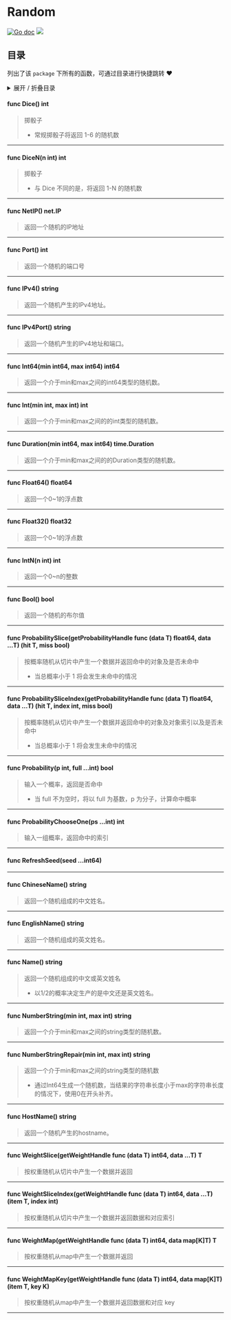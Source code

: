 # Random



[![Go doc](https://img.shields.io/badge/go.dev-reference-brightgreen?logo=go&logoColor=white&style=flat)](https://pkg.go.dev/github.com/kercylan98/minotaur/random)
![](https://img.shields.io/badge/Email-kercylan@gmail.com-green.svg?style=flat)

## 目录
列出了该 `package` 下所有的函数，可通过目录进行快捷跳转 ❤️
<details>
<summary>展开 / 折叠目录</summary


> 包级函数定义

|函数|描述
|:--|:--
|[Dice](#Dice)|掷骰子
|[DiceN](#DiceN)|掷骰子
|[NetIP](#NetIP)|返回一个随机的IP地址
|[Port](#Port)|返回一个随机的端口号
|[IPv4](#IPv4)|返回一个随机产生的IPv4地址。
|[IPv4Port](#IPv4Port)|返回一个随机产生的IPv4地址和端口。
|[Int64](#Int64)|返回一个介于min和max之间的int64类型的随机数。
|[Int](#Int)|返回一个介于min和max之间的的int类型的随机数。
|[Duration](#Duration)|返回一个介于min和max之间的的Duration类型的随机数。
|[Float64](#Float64)|返回一个0~1的浮点数
|[Float32](#Float32)|返回一个0~1的浮点数
|[IntN](#IntN)|返回一个0~n的整数
|[Bool](#Bool)|返回一个随机的布尔值
|[ProbabilitySlice](#ProbabilitySlice)|按概率随机从切片中产生一个数据并返回命中的对象及是否未命中
|[ProbabilitySliceIndex](#ProbabilitySliceIndex)|按概率随机从切片中产生一个数据并返回命中的对象及对象索引以及是否未命中
|[Probability](#Probability)|输入一个概率，返回是否命中
|[ProbabilityChooseOne](#ProbabilityChooseOne)|输入一组概率，返回命中的索引
|[RefreshSeed](#RefreshSeed)|暂无描述...
|[ChineseName](#ChineseName)|返回一个随机组成的中文姓名。
|[EnglishName](#EnglishName)|返回一个随机组成的英文姓名。
|[Name](#Name)|返回一个随机组成的中文或英文姓名
|[NumberString](#NumberString)|返回一个介于min和max之间的string类型的随机数。
|[NumberStringRepair](#NumberStringRepair)|返回一个介于min和max之间的string类型的随机数
|[HostName](#HostName)|返回一个随机产生的hostname。
|[WeightSlice](#WeightSlice)|按权重随机从切片中产生一个数据并返回
|[WeightSliceIndex](#WeightSliceIndex)|按权重随机从切片中产生一个数据并返回数据和对应索引
|[WeightMap](#WeightMap)|按权重随机从map中产生一个数据并返回
|[WeightMapKey](#WeightMapKey)|按权重随机从map中产生一个数据并返回数据和对应 key


> 结构体定义

|结构体|描述
|:--|:--

</details>


#### func Dice()  int
<span id="Dice"></span>
> 掷骰子
>   - 常规掷骰子将返回 1-6 的随机数
***
#### func DiceN(n int)  int
<span id="DiceN"></span>
> 掷骰子
>   - 与 Dice 不同的是，将返回 1-N 的随机数
***
#### func NetIP()  net.IP
<span id="NetIP"></span>
> 返回一个随机的IP地址
***
#### func Port()  int
<span id="Port"></span>
> 返回一个随机的端口号
***
#### func IPv4()  string
<span id="IPv4"></span>
> 返回一个随机产生的IPv4地址。
***
#### func IPv4Port()  string
<span id="IPv4Port"></span>
> 返回一个随机产生的IPv4地址和端口。
***
#### func Int64(min int64, max int64)  int64
<span id="Int64"></span>
> 返回一个介于min和max之间的int64类型的随机数。
***
#### func Int(min int, max int)  int
<span id="Int"></span>
> 返回一个介于min和max之间的的int类型的随机数。
***
#### func Duration(min int64, max int64)  time.Duration
<span id="Duration"></span>
> 返回一个介于min和max之间的的Duration类型的随机数。
***
#### func Float64()  float64
<span id="Float64"></span>
> 返回一个0~1的浮点数
***
#### func Float32()  float32
<span id="Float32"></span>
> 返回一个0~1的浮点数
***
#### func IntN(n int)  int
<span id="IntN"></span>
> 返回一个0~n的整数
***
#### func Bool()  bool
<span id="Bool"></span>
> 返回一个随机的布尔值
***
#### func ProbabilitySlice(getProbabilityHandle func (data T)  float64, data ...T) (hit T, miss bool)
<span id="ProbabilitySlice"></span>
> 按概率随机从切片中产生一个数据并返回命中的对象及是否未命中
>   - 当总概率小于 1 将会发生未命中的情况
***
#### func ProbabilitySliceIndex(getProbabilityHandle func (data T)  float64, data ...T) (hit T, index int, miss bool)
<span id="ProbabilitySliceIndex"></span>
> 按概率随机从切片中产生一个数据并返回命中的对象及对象索引以及是否未命中
>   - 当总概率小于 1 将会发生未命中的情况
***
#### func Probability(p int, full ...int)  bool
<span id="Probability"></span>
> 输入一个概率，返回是否命中
>   - 当 full 不为空时，将以 full 为基数，p 为分子，计算命中概率
***
#### func ProbabilityChooseOne(ps ...int)  int
<span id="ProbabilityChooseOne"></span>
> 输入一组概率，返回命中的索引
***
#### func RefreshSeed(seed ...int64)
<span id="RefreshSeed"></span>
***
#### func ChineseName()  string
<span id="ChineseName"></span>
> 返回一个随机组成的中文姓名。
***
#### func EnglishName()  string
<span id="EnglishName"></span>
> 返回一个随机组成的英文姓名。
***
#### func Name()  string
<span id="Name"></span>
> 返回一个随机组成的中文或英文姓名
>   - 以1/2的概率决定生产的是中文还是英文姓名。
***
#### func NumberString(min int, max int)  string
<span id="NumberString"></span>
> 返回一个介于min和max之间的string类型的随机数。
***
#### func NumberStringRepair(min int, max int)  string
<span id="NumberStringRepair"></span>
> 返回一个介于min和max之间的string类型的随机数
>   - 通过Int64生成一个随机数，当结果的字符串长度小于max的字符串长度的情况下，使用0在开头补齐。
***
#### func HostName()  string
<span id="HostName"></span>
> 返回一个随机产生的hostname。
***
#### func WeightSlice(getWeightHandle func (data T)  int64, data ...T)  T
<span id="WeightSlice"></span>
> 按权重随机从切片中产生一个数据并返回
***
#### func WeightSliceIndex(getWeightHandle func (data T)  int64, data ...T) (item T, index int)
<span id="WeightSliceIndex"></span>
> 按权重随机从切片中产生一个数据并返回数据和对应索引
***
#### func WeightMap(getWeightHandle func (data T)  int64, data map[K]T)  T
<span id="WeightMap"></span>
> 按权重随机从map中产生一个数据并返回
***
#### func WeightMapKey(getWeightHandle func (data T)  int64, data map[K]T) (item T, key K)
<span id="WeightMapKey"></span>
> 按权重随机从map中产生一个数据并返回数据和对应 key
***

